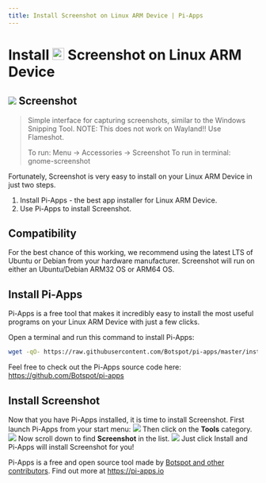 ```yaml
---
title: Install Screenshot on Linux ARM Device | Pi-Apps
---
```

<div class="simple-install-content content">

# Install <img src="/img/app-icons/Screenshot/icon-64.png" height=24> Screenshot on Linux ARM Device

## <img src="/img/app-icons/Screenshot/icon-64.png"> Screenshot
> Simple interface for capturing screenshots, similar to the Windows Snipping Tool.
> NOTE: This does not work on Wayland!! Use Flameshot.
> 
> To run: Menu -> Accessories -> Screenshot
> To run in terminal: gnome-screenshot

Fortunately, Screenshot is very easy to install on your Linux ARM Device in just two steps.
1. Install Pi-Apps - the best app installer for Linux ARM Device.
2. Use Pi-Apps to install Screenshot.
</div>
<div class="simple-install-content content">

## Compatibility
For the best chance of this working, we recommend using the latest LTS of Ubuntu or Debian from your hardware manufacturer.
Screenshot will run on either an Ubuntu/Debian ARM32 OS or ARM64 OS.
</div>
<div class="simple-install-content content">

## Install Pi-Apps

Pi-Apps is a free tool that makes it incredibly easy to install the most useful programs on your Linux ARM Device with just a few clicks.

Open a terminal and run this command to install Pi-Apps:
```bash
wget -qO- https://raw.githubusercontent.com/Botspot/pi-apps/master/install | bash
```
Feel free to check out the Pi-Apps source code here: https://github.com/Botspot/pi-apps
</div>
<div class="simple-install-content content">

## Install Screenshot

Now that you have Pi-Apps installed, it is time to install Screenshot.
First launch Pi-Apps from your start menu:
<img src="/img/start-menu.png">
Then click on the <b>Tools</b> category.
<img src="/img/category-selections/Tools.png">
Now scroll down to find <b>Screenshot</b> in the list.
<img src="/img/app-icons/Screenshot/app-selection.png">
Just click Install and Pi-Apps will install Screenshot for you!
</div>
<div class="simple-install-content content">

Pi-Apps is a free and open source tool made by [Botspot and other contributors](/about/#contributors). Find out more at https://pi-apps.io
</div>
